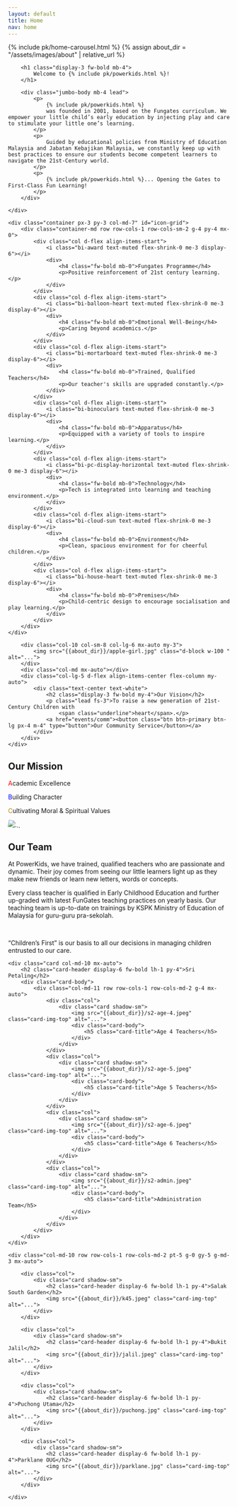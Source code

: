 ```yaml
---
layout: default
title: Home
nav: home
---
```


{% include pk/home-carousel.html %}
{% assign about_dir = "/assets/images/about" | relative_url %}

<div class="container-md p-md-4">
    <div class="container-fluid col-lg-10 col-xl-9 col-xxl-8 py-4">

        <h1 class="display-3 fw-bold mb-4">
            Welcome to {% include pk/powerkids.html %}!
        </h1>

        <div class="jumbo-body mb-4 lead">
            <p>
                {% include pk/powerkids.html %}
                was founded in 2001, based on the Fungates curriculum. We empower your little child’s early education by injecting play and care to stimulate your little one’s learning.
            </p>
            <p>
                Guided by educational policies from Ministry of Education Malaysia and Jabatan Kebajikan Malaysia, we constantly keep up with best practices to ensure our students become competent learners to navigate the 21st-Century world.
            </p>
            <p>
                {% include pk/powerkids.html %}... Opening the Gates to First-Class Fun Learning!
            </p>
        </div>

    </div>

</div>


<div class="bg-light">
    
    <div class="container px-3 py-3 col-md-7" id="icon-grid">
        <div class="container-md row row-cols-1 row-cols-sm-2 g-4 py-4 mx-0">
            <div class="col d-flex align-items-start">
                <i class="bi-award text-muted flex-shrink-0 me-3 display-6"></i>
                <div>
                    <h4 class="fw-bold mb-0">Fungates Programme</h4>
                    <p>Positive reinforcement of 21st century learning.</p>
                </div>
            </div>
            <div class="col d-flex align-items-start">
                <i class="bi-balloon-heart text-muted flex-shrink-0 me-3 display-6"></i>
                <div>
                    <h4 class="fw-bold mb-0">Emotional Well-Being</h4>
                    <p>Caring beyond academics.</p>
                </div>
            </div>
            <div class="col d-flex align-items-start">
                <i class="bi-mortarboard text-muted flex-shrink-0 me-3 display-6"></i>
                <div>
                    <h4 class="fw-bold mb-0">Trained, Qualified Teachers</h4>
                    <p>Our teacher's skills are upgraded constantly.</p>
                </div>
            </div>
            <div class="col d-flex align-items-start">
                <i class="bi-binoculars text-muted flex-shrink-0 me-3 display-6"></i>
                <div>
                    <h4 class="fw-bold mb-0">Apparatus</h4>
                    <p>Equipped with a variety of tools to inspire learning.</p>
                </div>
            </div>
            <div class="col d-flex align-items-start">
                <i class="bi-pc-display-horizontal text-muted flex-shrink-0 me-3 display-6"></i>
                <div>
                    <h4 class="fw-bold mb-0">Technology</h4>
                    <p>Tech is integrated into learning and teaching environment.</p>
                </div>
            </div>
            <div class="col d-flex align-items-start">
                <i class="bi-cloud-sun text-muted flex-shrink-0 me-3 display-6"></i>
                <div>
                    <h4 class="fw-bold mb-0">Environment</h4>
                    <p>Clean, spacious environment for for cheerful children.</p>
                </div>
            </div>
            <div class="col d-flex align-items-start">
                <i class="bi-house-heart text-muted flex-shrink-0 me-3 display-6"></i>
                <div>
                    <h4 class="fw-bold mb-0">Premises</h4>
                    <p>Child-centric design to encourage socialisation and play learning.</p>
                </div>
            </div>
        </div>
    </div>
</div>

<div class="row justify-content-md-center py-5 bg-dark mx-0">
    <div class="col-md-10 row mx-0">

        <div class="col-10 col-sm-8 col-lg-6 mx-auto my-3">
            <img src="{{about_dir}}/apple-girl.jpg" class="d-block w-100 " alt="...">
        </div>
        <div class="col-md mx-auto"></div>
        <div class="col-lg-5 d-flex align-items-center flex-column my-auto">
            <div class="text-center text-white">
                <h2 class="display-3 fw-bold my-4">Our Vision</h2>
                <p class="lead fs-3">To raise a new generation of 21st-Century Children with
                    <span class="underline">heart</span>.</p>
                <a href="events/comm"><button class="btn btn-primary btn-lg px-4 m-4" type="button">Our Community Service</button></a>
            </div>
        </div>
    </div>
</div>

<div class="mission-vision-divider"></div>

<div class="row justify-content-md-center py-5 mx-0">
    <div class="col-md-10 row align-items-between mx-0">
        <div class="col-lg-6 d-flex flex-column my-auto">
            <div class="d-flex align-items-start flex-column mb-3 mx-auto">
                <h2 class="display-3 fw-bold my-4 mx-auto mx-md-0">Our Mission</h2>
                <div class="lead fs-3 mx-3 mx-md-0">
                    <p>
                        <span class="display-4 me-1" style="color:red">A</span>cademic Excellence</p>
                    <p>
                        <span class="display-4 me-1" style="color:blue">B</span>uilding Character</p>
                    <p>
                        <span class="display-4 me-1" style="color:darkgoldenrod">C</span>ultivating Moral & Spiritual Values</p>
                </div>
            </div>
        </div>
        <div class="col-md mx-auto"></div>
        <div class="col-10 col-sm-8 col-lg-4 mx-auto my-3">
            <img src="{{about_dir}}/21yrs.jpeg" class="d-block w-100" alt="..." style="transform:rotate(10deg)">
        </div>
    </div>
</div>

<div class="our-team p-4 bg-primary text-bg-primary text-center">
    <div class="container-fluid py-md-3 col-md-9 g-0">
        <h2 class="display-3 fw-bold lh-1 my-4">Our Team</h2>
        <div class="our-team-body lead">
            <p>At PowerKids, we have trained, qualified teachers who are passionate and dynamic. Their joy comes from seeing our little learners light up as they make new friends or learn new letters, words or concepts.
            </p>
            <p>Every class teacher is qualified in Early Childhood Education and further up-graded with latest FunGates teaching practices on yearly basis. Our teaching team is up-to-date on trainings by KSPK Ministry of Education of Malaysia for guru-guru pra-sekolah.</p>
            <br>
            <p>“Children’s First” is our basis to all our decisions in managing children entrusted to our care.</p>
        </div>
    </div>
</div>

<div class="our-team-divider"></div>

<div class="pt-5 p-md-5 bg-dark text-center">

    <div class="card col-md-10 mx-auto">
        <h2 class="card-header display-6 fw-bold lh-1 py-4">Sri Petaling</h2>
        <div class="card-body">
            <div class="col-md-11 row row-cols-1 row-cols-md-2 g-4 mx-auto">
                <div class="col">
                    <div class="card shadow-sm">
                        <img src="{{about_dir}}/s2-age-4.jpeg" class="card-img-top" alt="...">
                        <div class="card-body">
                            <h5 class="card-title">Age 4 Teachers</h5>
                        </div>
                    </div>
                </div>
                <div class="col">
                    <div class="card shadow-sm">
                        <img src="{{about_dir}}/s2-age-5.jpeg" class="card-img-top" alt="...">
                        <div class="card-body">
                            <h5 class="card-title">Age 5 Teachers</h5>
                        </div>
                    </div>
                </div>
                <div class="col">
                    <div class="card shadow-sm">
                        <img src="{{about_dir}}/s2-age-6.jpeg" class="card-img-top" alt="...">
                        <div class="card-body">
                            <h5 class="card-title">Age 6 Teachers</h5>
                        </div>
                    </div>
                </div>
                <div class="col">
                    <div class="card shadow-sm">
                        <img src="{{about_dir}}/s2-admin.jpeg" class="card-img-top" alt="...">
                        <div class="card-body">
                            <h5 class="card-title">Administration Team</h5>
                        </div>
                    </div>
                </div>
            </div>
        </div>
    </div>

    <div class="col-md-10 row row-cols-1 row-cols-md-2 pt-5 g-0 gy-5 g-md-3 mx-auto">

        <div class="col">
            <div class="card shadow-sm">
                <h2 class="card-header display-6 fw-bold lh-1 py-4">Salak South Garden</h2>
                <img src="{{about_dir}}/k45.jpeg" class="card-img-top" alt="...">
            </div>
        </div>

        <div class="col">
            <div class="card shadow-sm">
                <h2 class="card-header display-6 fw-bold lh-1 py-4">Bukit Jalil</h2>
                <img src="{{about_dir}}/jalil.jpeg" class="card-img-top" alt="...">
            </div>
        </div>

        <div class="col">
            <div class="card shadow-sm">
                <h2 class="card-header display-6 fw-bold lh-1 py-4">Puchong Utama</h2>
                <img src="{{about_dir}}/puchong.jpg" class="card-img-top" alt="...">
            </div>
        </div>

        <div class="col">
            <div class="card shadow-sm">
                <h2 class="card-header display-6 fw-bold lh-1 py-4">Parklane OUG</h2>
                <img src="{{about_dir}}/parklane.jpg" class="card-img-top" alt="...">
            </div>
        </div>

    </div>

</div>
